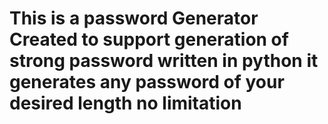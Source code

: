 <h1>This is a password Generator Created to support generation of strong password written in python it generates any password of your desired length no limitation </h1>
